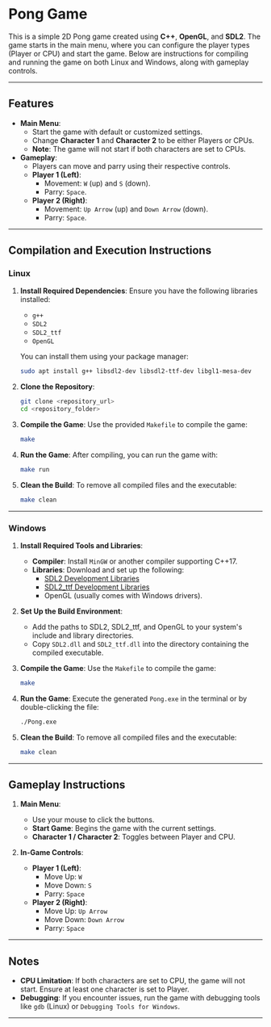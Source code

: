 # Pong Game

This is a simple 2D Pong game created using **C++**, **OpenGL**, and **SDL2**. The game starts in the main menu, where you can configure the player types (Player or CPU) and start the game. Below are instructions for compiling and running the game on both Linux and Windows, along with gameplay controls.

---

## Features
- **Main Menu**:
  - Start the game with default or customized settings.
  - Change **Character 1** and **Character 2** to be either Players or CPUs.
  - **Note**: The game will not start if both characters are set to CPUs.
- **Gameplay**:
  - Players can move and parry using their respective controls.
  - **Player 1 (Left)**:
    - Movement: `W` (up) and `S` (down).
    - Parry: `Space`.
  - **Player 2 (Right)**:
    - Movement: `Up Arrow` (up) and `Down Arrow` (down).
    - Parry: `Space`.

---

## Compilation and Execution Instructions

### Linux

1. **Install Required Dependencies**:
   Ensure you have the following libraries installed:
   - `g++`
   - `SDL2`
   - `SDL2_ttf`
   - `OpenGL`

   You can install them using your package manager:
   ```bash
   sudo apt install g++ libsdl2-dev libsdl2-ttf-dev libgl1-mesa-dev
   ```

2. **Clone the Repository**:
   ```bash
   git clone <repository_url>
   cd <repository_folder>
   ```

3. **Compile the Game**:
   Use the provided `Makefile` to compile the game:
   ```bash
   make
   ```

4. **Run the Game**:
   After compiling, you can run the game with:
   ```bash
   make run
   ```

5. **Clean the Build**:
   To remove all compiled files and the executable:
   ```bash
   make clean
   ```

---

### Windows

1. **Install Required Tools and Libraries**:
   - **Compiler**: Install `MinGW` or another compiler supporting C++17.
   - **Libraries**: Download and set up the following:
     - [SDL2 Development Libraries](https://libsdl.org/download-2.0.php)
     - [SDL2_ttf Development Libraries](https://www.libsdl.org/projects/SDL_ttf/)
     - OpenGL (usually comes with Windows drivers).

2. **Set Up the Build Environment**:
   - Add the paths to SDL2, SDL2_ttf, and OpenGL to your system's include and library directories.
   - Copy `SDL2.dll` and `SDL2_ttf.dll` into the directory containing the compiled executable.

3. **Compile the Game**:
   Use the `Makefile` to compile the game:
   ```bash
   make
   ```

4. **Run the Game**:
   Execute the generated `Pong.exe` in the terminal or by double-clicking the file:
   ```bash
   ./Pong.exe
   ```

5. **Clean the Build**:
   To remove all compiled files and the executable:
   ```bash
   make clean
   ```

---

## Gameplay Instructions

1. **Main Menu**:
   - Use your mouse to click the buttons.
   - **Start Game**: Begins the game with the current settings.
   - **Character 1 / Character 2**: Toggles between Player and CPU.

2. **In-Game Controls**:
   - **Player 1 (Left)**:
     - Move Up: `W`
     - Move Down: `S`
     - Parry: `Space`
   - **Player 2 (Right)**:
     - Move Up: `Up Arrow`
     - Move Down: `Down Arrow`
     - Parry: `Space`

---

## Notes

- **CPU Limitation**: If both characters are set to CPU, the game will not start. Ensure at least one character is set to Player.
- **Debugging**: If you encounter issues, run the game with debugging tools like `gdb` (Linux) or `Debugging Tools for Windows`.

---
